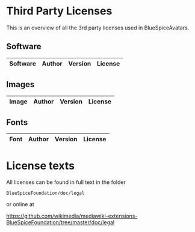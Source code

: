 Third Party Licenses
====================
This is an overview of all the 3rd party licenses used in BlueSpiceAvatars.

Software
--------

| Software | Author | Version | License |
|:--------|:-------|:--------|:-------|

Images
------

| Image | Author | Version | License |
|:--------|:-------|:--------|:-------|

Fonts
-----

| Font | Author | Version | License |
|:--------|:-------|:--------|:-------|

License texts
=============
All licenses can be found in full text in the folder

```BlueSpiceFoundation/doc/legal```

or online at

https://github.com/wikimedia/mediawiki-extensions-BlueSpiceFoundation/tree/master/doc/legal